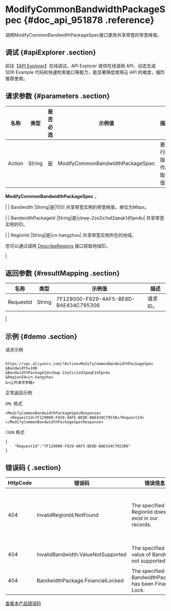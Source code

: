 # ModifyCommonBandwidthPackageSpec {#doc_api_951878 .reference}

调用ModifyCommonBandwidthPackageSpec接口更改共享带宽的带宽峰值。

## 调试 {#apiExplorer .section}

前往【[API Explorer](https://api.aliyun.com/#product=Vpc&api=ModifyCommonBandwidthPackageSpec)】在线调试，API Explorer 提供在线调用 API、动态生成 SDK Example 代码和快速检索接口等能力，能显著降低使用云 API 的难度，强烈推荐使用。

## 请求参数 {#parameters .section}

|名称|类型|是否必选|示例值|描述|
|--|--|----|---|--|
| Action |String|是|ModifyCommonBandwidthPackageSpec| 要执行的操作。 取值：

  **ModifyCommonBandwidthPackageSpec** 。

 |
| Bandwidth |String|是|100| 共享带宽实例的带宽峰值，单位为Mbps。

 |
| BandwidthPackageId |String|是|cbwp-2ze2ic1xd2qeqk145pn4u| 共享带宽实例的ID。

 |
| RegionId |String|是|cn-hangzhou| 共享带宽实例所在的地域。

 您可以通过调用 [DescribeRegions](~~36063~~) 接口获取地域ID。

 |

## 返回参数 {#resultMapping .section}

|名称|类型|示例值|描述|
|--|--|---|--|
|RequestId|String|7F129000-F929-4AF5-BE8D-BAE434C795306| 请求ID。

 |

## 示例 {#demo .section}

请求示例

``` {#request_demo}

https://vpc.aliyuncs.com/?Action=ModifyCommonBandwidthPackageSpec
&Bandwidth=100
&BandwidthPackageId=cbwp-2ze2ic1xd2qeqk145pn4u
&RegionId=cn-hangzhou
&<公共请求参数>

```

正常返回示例

 `XML` 格式

``` {#xml_return_success_demo}
<ModifyCommonBandwidthPackageSpecResponse>
  <RequestId>7F129000-F929-4AF5-BE8D-BAE434C79530</RequestId>
</ModifyCommonBandwidthPackageSpecResponse>

```

 `JSON` 格式

``` {#json_return_success_demo}
{
	"RequestId":"7F129000-F929-4AF5-BE8D-BAE434C795306"
}
```

## 错误码 { .section}

|HttpCode|错误码|错误信息|描述|
|--------|---|----|--|
|404|InvalidRegionId.NotFound|The specified RegionId does not exist in our records.|指定的 RegionId 不存在，请您检查此产品在该地域是否可用。|
|404|InvalidBandwidth.ValueNotSupported|The specified value of Bandwidth not supported.|指定的带宽峰值不支持。|
|404|BandwidthPackage.FinancialLocked|The specified BandwidthPackage has been Financail Lock.|该带宽包被欠费锁定。|

 [查看本产品错误码](https://error-center.aliyun.com/status/product/Vpc) 

